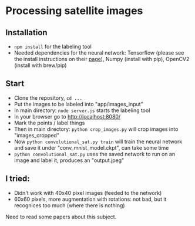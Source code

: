 # Processing satellite images

## Installation
* `npm install` for the labeling tool
* Needed dependencies for the neural network: Tensorflow (please see the install instructions on their [page](https://www.tensorflow.org/)), Numpy (install with pip), OpenCV2 (install with brew/pip)

## Start
* Clone the repository, `cd ...`
* Put the images to be labeled into "app/images_input"
* In main directory: `node server.js` starts the labeling tool
* In your browser go to [http://localhost:8080/](http://localhost:8080/)
* Mark the points / label things
* Then in main directory: `python crop_images.py` will crop images into "images_cropped"
* Now `python convolutional_sat.py train` will train the neural network and save it under "conv_mnist_model.ckpt", can take some time
* `python convolutional_sat.py` uses the saved network to run on an image and label it, produces an "output.jpeg"

## I tried:
* Didn't work with 40x40 pixel images (feeded to the network)
* 60x60 pixels, more augmentation with rotations: not bad, but it recognices too much (where there is nothing)


Need to read some papers about this subject.